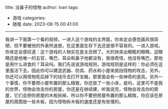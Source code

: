 title: 没鼻子的怪物
author: Ivan
tags:
  - 游戏
categories:
  - 随笔
date: 2023-08-15 00:41:00
---
我讲一下我第一个看的视频，一进入这个游戏的主界面，你肯定会感觉画风很简陋，但不要被他的外表所迷惑，在这里面生存下去还是很不容易的。一进入游戏，你肯定会感叹道：这个游戏的人物实在是太丑陋了。大的快突出眼眶的眼睛，这眼睛还是他唯一的五官，嘴巴、耳朵和鼻子他都没有，我很奇怪，他没有嘴巴，那他是用什么进食的？耳朵吗。我们先说说游戏规则，游戏规则是这样的：你必须在这里面活下去，因此你可以建造武器、防具、药水和小屋来抵挡怪物的攻击，另外，你还可以用怪物死后掉下的钱币去打开宝箱，那里面会有一些神奇的道具。另外一个事情，你不要把小屋布置的那么精致，你还放了一张小床，是吗，这里可不是我的世界，怪物会攻击你的房屋，你还是在继续建，听我说完，怪物会攻击你的房屋，它们会把你房屋的木板拆掉，所以你不要把房屋布置的那么精致，你应该在房屋的周围放一些木板，因为怪物拆木板的速度还是有些慢的。